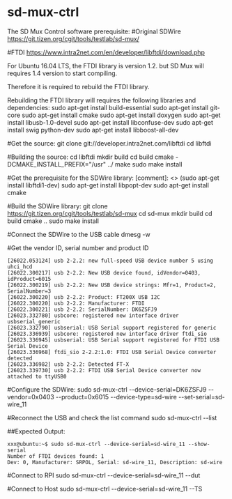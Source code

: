 # sd-mux-ctrl
The SD Mux Control software prerequisite:
#Original SDWire
https://git.tizen.org/cgit/tools/testlab/sd-mux/

#FTDI 
https://www.intra2net.com/en/developer/libftdi/download.php

For Ubuntu 16.04 LTS, the FTDI library is version 1.2. but SD Mux will requires 1.4 version to start compiling.

Therefore it is required to rebuild the FTDI library.

Rebuilding the FTDI library will requires the following libraries and dependencies:
sudo apt-get install build-essential
sudo apt-get install git-core
sudo apt-get install cmake
sudo apt-get install doxygen
sudo apt-get install libusb-1.0-devel
sudo apt-get install libconfuse-dev
sudo apt-get install swig python-dev
sudo apt-get install libboost-all-dev

#Get the source:
git clone git://developer.intra2net.com/libftdi
cd libftdi

#Building the source:
cd libftdi
mkdir build
cd build
cmake  -DCMAKE_INSTALL_PREFIX="/usr" ../
make
sudo make install

#Get the prerequisite for the SDWire library:
[comment]: <> (sudo apt-get install libftdi1-dev)
sudo apt-get install libpopt-dev
sudo apt-get install cmake

#Build the SDWire library:
git clone https://git.tizen.org/cgit/tools/testlab/sd-mux
cd sd-mux
mkdir build
cd build
cmake ..
sudo make install

#Connect the SDWire to the USB cable
dmesg -w

#Get the vendor ID, serial number and product ID
```
[26022.053124] usb 2-2.2: new full-speed USB device number 5 using uhci_hcd
[26022.300217] usb 2-2.2: New USB device found, idVendor=0403, idProduct=6015
[26022.300219] usb 2-2.2: New USB device strings: Mfr=1, Product=2, SerialNumber=3
[26022.300220] usb 2-2.2: Product: FT200X USB I2C
[26022.300220] usb 2-2.2: Manufacturer: FTDI
[26022.300221] usb 2-2.2: SerialNumber: DK6ZSFJ9
[26023.332780] usbcore: registered new interface driver usbserial_generic
[26023.332790] usbserial: USB Serial support registered for generic
[26023.336939] usbcore: registered new interface driver ftdi_sio
[26023.336945] usbserial: USB Serial support registered for FTDI USB Serial Device
[26023.336968] ftdi_sio 2-2.2:1.0: FTDI USB Serial Device converter detected
[26023.336982] usb 2-2.2: Detected FT-X
[26023.339730] usb 2-2.2: FTDI USB Serial Device converter now attached to ttyUSB0

```
#Configure the SDWire:
sudo sd-mux-ctrl --device-serial=DK6ZSFJ9 --vendor=0x0403 --product=0x6015 --device-type=sd-wire --set-serial=sd-wire_11

#Reconnect the USB and check the list command
sudo sd-mux-ctrl --list

##Expected Output:
```
xxx@ubuntu:~$ sudo sd-mux-ctrl --device-serial=sd-wire_11 --show-serial
Number of FTDI devices found: 1
Dev: 0, Manufacturer: SRPOL, Serial: sd-wire_11, Description: sd-wire

```

#Connect to RPI
sudo sd-mux-ctrl --device-serial=sd-wire_11 --dut

#Connect to Host
sudo sd-mux-ctrl --device-serial=sd-wire_11 --TS

